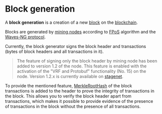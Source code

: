 # Block generation

A **block generation** is a creation of a new [block](/blockchain/block.md) on the [blockchain](/blockchain/blockchain.md).

Blocks are generated by [mining nodes](/blockchain/node/mining-node.md) according to [FPoS](/blockchain/waves-protocol/fair-pos.md) algorithm and the [Waves-NG protocol](/blockchain/waves-protocol/waves-ng-protocol.md).

Currently, the block generator signs the block header and transactions (bytes of block headers and all transactions in it).

> The feature of signing only the block header by mining node has been added to version 1.2 of the node. This feature is enabled with the activation of the "VRF and Protobuf" functionality (No. 15) on the node.
Version 1.2.x is currently available on [stagenet](/blockchain/blockchain-network/stage-network.md).

To provide the mentioned feature, [MerkleRootHash](https://en.wikipedia.org/wiki/Merkle_tree) of the block transactions is added to the header to prove the integrity of transactions in the block. This allows you to verify the block header apart from transactions, which makes it possible to provide evidence of the presence of transactions in the block without the presence of all transactions.
